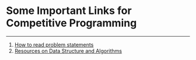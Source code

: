 # Some Important Links for Competitive Programming
---

1. [How to read problem statements](https://codeforces.com/blog/entry/62730)  
2. [Resources on Data Structure and Algorithms](https://codeforces.com/blog/entry/13529)
